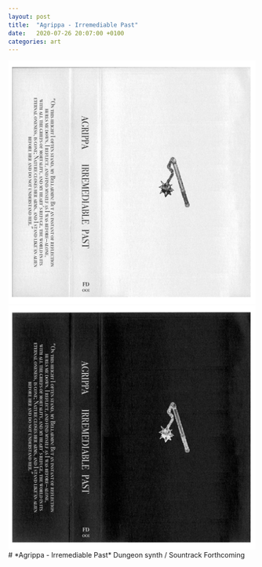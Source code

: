 ```yaml
---
layout: post
title:  "Agrippa - Irremediable Past"
date:   2020-07-26 20:07:00 +0100
categories: art
---
```


<img src="https://raw.githubusercontent.com/t11systems/t11systems.github.io/master/images/FD001_Flattened3.png" style="width: 55vw; min-width: 330px;">
<br>                                                                                                                      
<img src="https://raw.githubusercontent.com/t11systems/t11systems.github.io/master/images/FD001_Flattened4.png" style="width: 55vw; min-width: 330px;">
# *Agrippa - Irremediable Past*
Dungeon synth / Sountrack
Forthcoming
